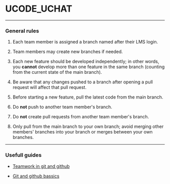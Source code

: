 # UCODE_UCHAT

---

### General rules

1. Each team member is assigned a branch named after their LMS login.

2. Team members may create new branches if needed.

3. Each new feature should be developed independently; 
in other words, you **cannot** develop more than one feature in the same branch 
(counting from the current state of the main branch).

4. Be aware that any changes pushed to a branch after opening a pull request
will affect that pull request.

5. Before starting a new feature, pull the latest code from the main branch.

6. Do **not** push to another team member's branch.

7. Do **not** create pull requests from another team member's branch.

8. Only pull from the main branch to your own branch; 
avoid merging other members' branches into your branch 
or merges between your own branches.

---

### Usefull guides

* [Teamwork in git and github](Guidelines/GIT_TEAMWORK.md)

* [Git and github bassics](Guidelines/GIT_TEAMWORK.md)
